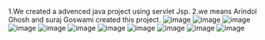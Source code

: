 1.We created a advenced java project using servlet Jsp.
2.we means Arindol Ghosh and suraj Goswami created this project.
![image](https://github.com/arindolghosh44/notes/assets/144908811/7b817e12-cfa0-415c-98d6-56b63171ef16)
![image](https://github.com/arindolghosh44/notes/assets/144908811/5700c456-4169-45d3-8485-39b0406be419)
![image](https://github.com/arindolghosh44/notes/assets/144908811/e61c2ee5-30aa-4db3-ae1a-d5b568f303f6)
![image](https://github.com/arindolghosh44/notes/assets/144908811/a812a894-5111-4840-930b-d4e1af6fce71)
![image](https://github.com/arindolghosh44/notes/assets/144908811/a2064a97-6ddf-4638-ad03-a9375f072062)
![image](https://github.com/arindolghosh44/notes/assets/144908811/e75d01cb-9fe8-4bff-af9e-104c4ebccc5c)
![image](https://github.com/arindolghosh44/notes/assets/144908811/bc2bfe12-99a3-4271-9ab2-830171b1dc33)
![image](https://github.com/arindolghosh44/notes/assets/144908811/403ba593-6cca-46df-b92a-b565219f8656)
![image](https://github.com/arindolghosh44/notes/assets/144908811/ba1129bf-7163-4e5d-a26b-e6f55202cff4)
![image](https://github.com/arindolghosh44/notes/assets/144908811/c6d63a4b-84f3-42f7-bfbb-13be70f15b5b)
![image](https://github.com/arindolghosh44/notes/assets/144908811/dfd777bb-2c2d-4625-959b-2c2285962525)
